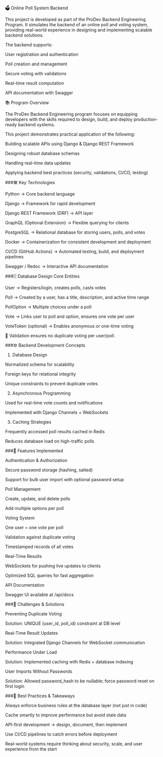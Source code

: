 🗳️ Online Poll System Backend

This project is developed as part of the ProDev Backend Engineering Program.
It simulates the backend of an online poll and voting system, providing real-world experience in designing and implementing scalable backend solutions.

The backend supports:

User registration and authentication

Poll creation and management

Secure voting with validations

Real-time result computation

API documentation with Swagger



📚 Program Overview

The ProDev Backend Engineering program focuses on equipping developers with the skills required to design, build, and deploy production-ready backend systems.

This project demonstrates practical application of the following:

Building scalable APIs using Django & Django REST Framework

Designing robust database schemas

Handling real-time data updates

Applying backend best practices (security, validations, CI/CD, testing)


###🛠️ Key Technologies

Python → Core backend language

Django → Framework for rapid development

Django REST Framework (DRF) → API layer

GraphQL (Optional Extension) → Flexible querying for clients

PostgreSQL → Relational database for storing users, polls, and votes

Docker → Containerization for consistent development and deployment

CI/CD (GitHub Actions) → Automated testing, build, and deployment pipelines

Swagger / Redoc → Interactive API documentation


###🗄️ Database Design
Core Entities

User → Registers/login, creates polls, casts votes

Poll → Created by a user, has a title, description, and active time range

PollOption → Multiple choices under a poll

Vote → Links user to poll and option, ensures one vote per user

VoteToken (optional) → Enables anonymous or one-time voting

📌 Validation ensures no duplicate voting per user/poll.



###⚙️ Backend Development Concepts
1. Database Design

Normalized schema for scalability

Foreign keys for relational integrity

Unique constraints to prevent duplicate votes

2. Asynchronous Programming

Used for real-time vote counts and notifications

Implemented with Django Channels + WebSockets

3. Caching Strategies

Frequently accessed poll results cached in Redis

Reduces database load on high-traffic polls



###🚀 Features Implemented

Authentication & Authorization

Secure password storage (hashing, salted)

Support for bulk user import with optional password setup

Poll Management

Create, update, and delete polls

Add multiple options per poll

Voting System

One user = one vote per poll

Validation against duplicate voting

Timestamped records of all votes

Real-Time Results

WebSockets for pushing live updates to clients

Optimized SQL queries for fast aggregation

API Documentation

Swagger UI available at /api/docs



###🧩 Challenges & Solutions

Preventing Duplicate Voting

Solution: UNIQUE (user_id, poll_id) constraint at DB level

Real-Time Result Updates

Solution: Integrated Django Channels for WebSocket communication

Performance Under Load

Solution: Implemented caching with Redis + database indexing

User Imports Without Passwords

Solution: Allowed password_hash to be nullable; force password reset on first login



###📝 Best Practices & Takeaways

Always enforce business rules at the database layer (not just in code)

Cache smartly to improve performance but avoid stale data

API-first development → design, document, then implement

Use CI/CD pipelines to catch errors before deployment

Real-world systems require thinking about security, scale, and user experience from the start